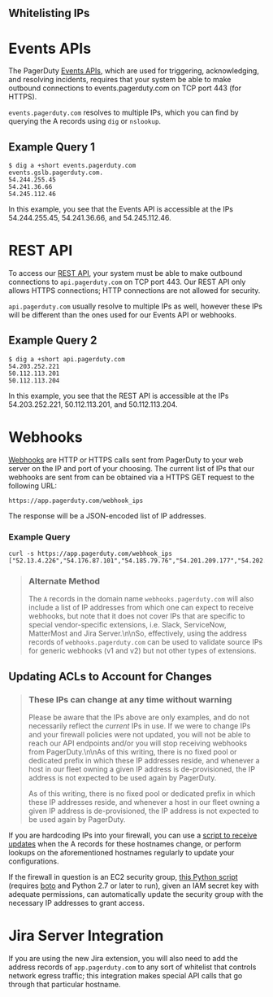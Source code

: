 Whitelisting IPs
---
# Events APIs

The PagerDuty [Events APIs](https://v2.developer.pagerduty.com/docs/events-api), which are used for triggering, acknowledging, and resolving incidents, requires that your system be able to make outbound connections to events.pagerduty.com on TCP port 443 (for HTTPS).

`events.pagerduty.com` resolves to multiple IPs, which you can find by querying the A records using `dig` or `nslookup`.

## Example Query 1

<!--
title: "Shell"
lineNumbers: true
-->

```
$ dig a +short events.pagerduty.com
events.gslb.pagerduty.com.
54.244.255.45
54.241.36.66
54.245.112.46
```

In this example, you see that the Events API is accessible at the IPs 54.244.255.45, 54.241.36.66, and 54.245.112.46.

# REST API

To access our [REST API](https://v2.developer.pagerduty.com/docs/getting-started), your system must be able to make outbound connections to `api.pagerduty.com` on TCP port 443. Our REST API only allows HTTPS connections; HTTP connections are not allowed for security.

`api.pagerduty.com` usually resolve to multiple IPs as well, however these IPs will be different than the ones used for our Events API or webhooks.

## Example Query 2

<!--
title: "Shell"
lineNumbers: true
-->

```
$ dig a +short api.pagerduty.com
54.203.252.221
50.112.113.201
50.112.113.204
```

In this example, you see that the REST API is accessible at the IPs 54.203.252.221, 50.112.113.201, and 50.112.113.204.

# Webhooks

[Webhooks](doc:webhooks) are HTTP or HTTPS calls sent from PagerDuty to your web server on the IP and port of your choosing. The current list of IPs that our webhooks are sent from can be obtained via a HTTPS GET request to the following URL:

```
https://app.pagerduty.com/webhook_ips
```

The response will be a JSON-encoded list of IP addresses.

### Example Query

<!--
title: "cURL"
lineNumbers: true
-->

```
curl -s https://app.pagerduty.com/webhook_ips
["52.13.4.226","54.176.87.101","54.185.79.76","54.201.209.177","54.202.99.6","54.212.55.143","104.42.123.77","50.18.129.59","34.210.57.30","34.210.242.134","52.34.208.156","34.202.21.89","34.239.229.93","34.231.45.166","34.248.147.39","54.77.228.115","54.154.145.191"]
```
<!-- theme: info -->

> ### Alternate Method
>
> The `A` records in the domain name `webhooks.pagerduty.com` will also include a list of IP addresses from which one can expect to receive webhooks, but note that it does not cover IPs that are specific to special vendor-specific extensions, i.e. Slack, ServiceNow, MatterMost and Jira Server.\n\nSo, effectively, using the address records of `webhooks.pagerduty.com` can be used to validate source IPs for generic webhooks (v1 and v2) but not other types of extensions.

## Updating ACLs to Account for Changes

<!-- theme: danger -->

> ### These IPs can change at any time without warning
>
> Please be aware that the IPs above are only examples, and do not necessarily reflect the *current* IPs in use. If we were to change IPs and your firewall policies were not updated, you will not be able to reach our API endpoints and/or you will stop receiving webhooks from PagerDuty.\n\nAs of this writing, there is no fixed pool or dedicated prefix in which these IP addresses reside, and whenever a host in our fleet owning a given IP address is de-provisioned, the IP address is not expected to be used again by PagerDuty.
>
>As of this writing, there is no fixed pool or dedicated prefix in which these IP addresses reside, and whenever a host in our fleet owning a given IP address is de-provisioned, the IP address is not expected to be used again by PagerDuty.

If you are hardcoding IPs into your firewall, you can use a [script to receive updates](https://github.com/PagerDuty/PD-IP-Checker) when the A records for these hostnames change, or perform lookups on the aforementioned hostnames regularly to update your configurations.

If the firewall in question is an EC2 security group, [this Python script](https://gist.github.com/Deconstrained/f29fe709f8e4ff28715f7cf715e80f13) (requires [boto](https://pypi.org/project/boto/) and Python 2.7 or later to run), given an IAM secret key with adequate permissions, can automatically update the security group with the necessary IP addresses to grant access.


# Jira Server Integration

If you are using the new Jira extension, you will also need to add the address records of `app.pagerduty.com` to any sort of whitelist that controls network egress traffic; this integration makes special API calls that go through that particular hostname.
